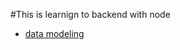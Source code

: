 #This is learnign to backend with node

-   [data modeling](https://app.eraser.io/workspace/eUEC4MSyO0hof4fcZi9c?origin=share)

